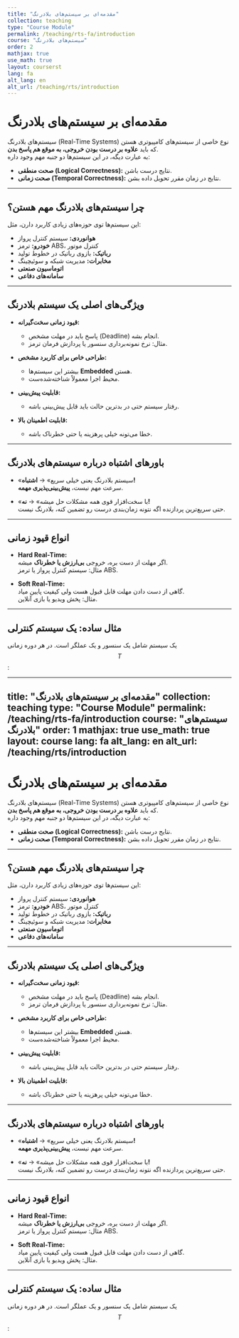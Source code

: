 ```yaml
---
title: "مقدمه‌ای بر سیستم‌های بلادرنگ"
collection: teaching
type: "Course Module"
permalink: /teaching/rts-fa/introduction
course: "سیستم‌های بلادرنگ"
order: 2
mathjax: true
use_math: true
layout: courserst
lang: fa
alt_lang: en
alt_url: /teaching/rts/introduction
---
```


# مقدمه‌ای بر سیستم‌های بلادرنگ

سیستم‌های بلادرنگ (Real-Time Systems) نوع خاصی از سیستم‌های کامپیوتری هستن که باید **علاوه بر درست بودن خروجی، به موقع هم پاسخ بدن**.  
به عبارت دیگه، در این سیستم‌ها دو جنبه مهم وجود داره:

- **صحت منطقی (Logical Correctness):** نتایج درست باشن.  
- **صحت زمانی (Temporal Correctness):** نتایج در زمان مقرر تحویل داده بشن.  

---

## چرا سیستم‌های بلادرنگ مهم هستن؟

این سیستم‌ها توی حوزه‌های زیادی کاربرد دارن، مثل:

- **هوانوردی:** سیستم کنترل پرواز  
- **خودرو:** ترمز ABS، کنترل موتور  
- **رباتیک:** بازوی رباتیک در خطوط تولید  
- **مخابرات:** مدیریت شبکه و سوئیچینگ  
- **اتوماسیون صنعتی**  
- **سامانه‌های دفاعی**  

---

## ویژگی‌های اصلی یک سیستم بلادرنگ

- **قیود زمانی سخت‌گیرانه:**  
  - پاسخ باید در مهلت مشخص (Deadline) انجام بشه.  
  - مثال: نرخ نمونه‌برداری سنسور یا پردازش فرمان ترمز.  

- **طراحی خاص برای کاربرد مشخص:**  
  - بیشتر این سیستم‌ها **Embedded** هستن.  
  - محیط اجرا معمولاً شناخته‌شده‌ست.  

- **قابلیت پیش‌بینی:**  
  - رفتار سیستم حتی در بدترین حالت باید قابل پیش‌بینی باشه.  

- **قابلیت اطمینان بالا:**  
  - خطا می‌تونه خیلی پرهزینه یا حتی خطرناک باشه.  

---

## باورهای اشتباه درباره سیستم‌های بلادرنگ

- «سیستم بلادرنگ یعنی خیلی سریع» → **اشتباه!**  
  سرعت مهم نیست، **پیش‌بینی‌پذیری مهمه**.  

- «با سخت‌افزار قوی همه مشکلات حل میشه» → **نه!**  
  حتی سریع‌ترین پردازنده اگه نتونه زمان‌بندی درست رو تضمین کنه، بلادرنگ نیست.  

---

## انواع قیود زمانی

- **Hard Real-Time:**  
  اگر مهلت از دست بره، خروجی **بی‌ارزش یا خطرناک** میشه.  
  مثال: سیستم کنترل پرواز یا ترمز ABS.  

- **Soft Real-Time:**  
  گاهی از دست دادن مهلت قابل قبول هست ولی کیفیت پایین میاد.  
  مثال: پخش ویدیو یا بازی آنلاین.  

---

## مثال ساده: یک سیستم کنترلی

یک سیستم شامل یک سنسور و یک عملگر است. در هر دوره زمانی $$ T $$:

---
title: "مقدمه‌ای بر سیستم‌های بلادرنگ"
collection: teaching
type: "Course Module"
permalink: /teaching/rts-fa/introduction
course: "سیستم‌های بلادرنگ"
order: 1
mathjax: true
use_math: true
layout: course
lang: fa
alt_lang: en
alt_url: /teaching/rts/introduction
---

# مقدمه‌ای بر سیستم‌های بلادرنگ

سیستم‌های بلادرنگ (Real-Time Systems) نوع خاصی از سیستم‌های کامپیوتری هستن که باید **علاوه بر درست بودن خروجی، به موقع هم پاسخ بدن**.  
به عبارت دیگه، در این سیستم‌ها دو جنبه مهم وجود داره:

- **صحت منطقی (Logical Correctness):** نتایج درست باشن.  
- **صحت زمانی (Temporal Correctness):** نتایج در زمان مقرر تحویل داده بشن.  

---

## چرا سیستم‌های بلادرنگ مهم هستن؟

این سیستم‌ها توی حوزه‌های زیادی کاربرد دارن، مثل:

- **هوانوردی:** سیستم کنترل پرواز  
- **خودرو:** ترمز ABS، کنترل موتور  
- **رباتیک:** بازوی رباتیک در خطوط تولید  
- **مخابرات:** مدیریت شبکه و سوئیچینگ  
- **اتوماسیون صنعتی**  
- **سامانه‌های دفاعی**  

---

## ویژگی‌های اصلی یک سیستم بلادرنگ

- **قیود زمانی سخت‌گیرانه:**  
  - پاسخ باید در مهلت مشخص (Deadline) انجام بشه.  
  - مثال: نرخ نمونه‌برداری سنسور یا پردازش فرمان ترمز.  

- **طراحی خاص برای کاربرد مشخص:**  
  - بیشتر این سیستم‌ها **Embedded** هستن.  
  - محیط اجرا معمولاً شناخته‌شده‌ست.  

- **قابلیت پیش‌بینی:**  
  - رفتار سیستم حتی در بدترین حالت باید قابل پیش‌بینی باشه.  

- **قابلیت اطمینان بالا:**  
  - خطا می‌تونه خیلی پرهزینه یا حتی خطرناک باشه.  

---

## باورهای اشتباه درباره سیستم‌های بلادرنگ

- «سیستم بلادرنگ یعنی خیلی سریع» → **اشتباه!**  
  سرعت مهم نیست، **پیش‌بینی‌پذیری مهمه**.  

- «با سخت‌افزار قوی همه مشکلات حل میشه» → **نه!**  
  حتی سریع‌ترین پردازنده اگه نتونه زمان‌بندی درست رو تضمین کنه، بلادرنگ نیست.  

---

## انواع قیود زمانی

- **Hard Real-Time:**  
  اگر مهلت از دست بره، خروجی **بی‌ارزش یا خطرناک** میشه.  
  مثال: سیستم کنترل پرواز یا ترمز ABS.  

- **Soft Real-Time:**  
  گاهی از دست دادن مهلت قابل قبول هست ولی کیفیت پایین میاد.  
  مثال: پخش ویدیو یا بازی آنلاین.  

---

## مثال ساده: یک سیستم کنترلی

یک سیستم شامل یک سنسور و یک عملگر است. در هر دوره زمانی $$ T $$:

